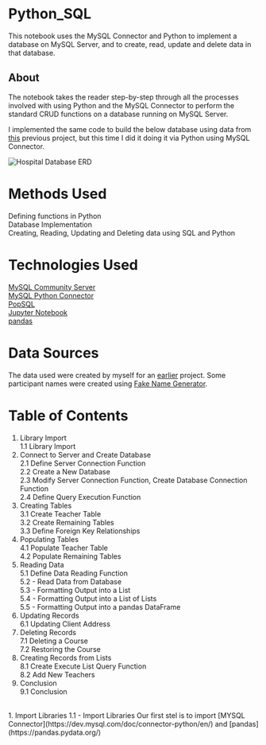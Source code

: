 # Python_SQL
This notebook uses the MySQL Connector and Python to implement a database on MySQL Server, and to create, read, update and delete data in that database.
## About
The notebook takes the reader step-by-step through all the processes involved with using Python and the MySQL Connector to perform the standard CRUD functions on a database running on MySQL Server.

I implemented the same code to build the below database using data from [this](https://github.com/jessicahoganma/SQL_hospital_Project) previous project, but this time I did it doing it via Python using MySQL Connector.

![Hospital Database ERD](https://user-images.githubusercontent.com/98434176/159106140-f85d0a51-3298-4388-8af9-cb4470ec8503.png)



# Methods Used
Defining functions in Python  
Database Implementation  
Creating, Reading, Updating and Deleting data using SQL and Python  
# Technologies Used
[MySQL Community Server](https://dev.mysql.com/downloads/mysql/)  
[MySQL Python Connector](https://dev.mysql.com/doc/connector-python/en/)  
[PopSQL](https://popsql.com/)  
[Jupyter Notebook](https://jupyter.org/)  
[pandas](https://pandas.pydata.org/)  
# Data Sources
The data used were created by myself for an [earlier](https://github.com/jessicahoganma/SQL_hospital_Project) project. Some participant names were created using [Fake Name Generator](https://www.fakenamegenerator.com/gen-random-us-us.php).

# Table of Contents
1. Library Import  
1.1 Library Import  
2. Connect to Server and Create Database  
2.1 Define Server Connection Function  
2.2 Create a New Database  
2.3 Modify Server Connection Function, Create Database Connection Function  
2.4 Define Query Execution Function  
3. Creating Tables  
3.1 Create Teacher Table  
3.2 Create Remaining Tables  
3.3 Define Foreign Key Relationships  
4. Populating Tables  
4.1 Populate Teacher Table  
4.2 Populate Remaining Tables  
5. Reading Data  
5.1 Define Data Reading Function  
5.2 - Read Data from Database  
5.3 - Formatting Output into a List  
5.4 - Formatting Output into a List of Lists  
5.5 - Formatting Output into a pandas DataFrame  
6. Updating Records  
6.1 Updating Client Address  
7. Deleting Records  
7.1 Deleting a Course  
7.2 Restoring the Course  
8. Creating Records from Lists  
8.1 Create Execute List Query Function  
8.2 Add New Teachers  
9. Conclusion  
9.1 Conclusion  
 <br />   
1. Import Libraries  
1.1 - Import Libraries   
Our first stel is to import [MYSQL Connector](https://dev.mysql.com/doc/connector-python/en/) and [pandas](https://pandas.pydata.org/) 
